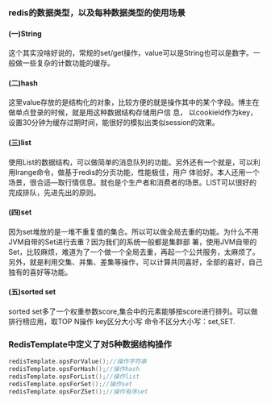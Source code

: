 ### redis的数据类型，以及每种数据类型的使用场景 

#### (一)String    

这个其实没啥好说的，常规的set/get操作，value可以是String也可以是数字。一般做一些复杂的计数功能的缓存。  

#### (二)hash   

这里value存放的是结构化的对象，比较方便的就是操作其中的某个字段。博主在做单点登录的时候，就是用这种数据结构存储用户信
息， 以cookieId作为key，设置30分钟为缓存过期时间，能很好的模拟出类似session的效果。 

#### (三)list   

使用List的数据结构，可以做简单的消息队列的功能。另外还有一个就是，可以利用lrange命令，做基于redis的分页功能，性能极佳，用户 体验好。本人还用一个场景，很合适—取行情信息。就也是个生产者和消费者的场景。LIST可以很好的完成排队，先进先出的原则。  

#### (四)set   

因为set堆放的是一堆不重复值的集合。所以可以做全局去重的功能。为什么不用JVM自带的Set进行去重？因为我们的系统一般都是集群部  署，使用JVM自带的Set，比较麻烦，难道为了一个做一个全局去重，再起一个公共服务，太麻烦了。  另外，就是利用交集、并集、差集等操作，可以计算共同喜好，全部的喜好，自己独有的喜好等功能。  

#### (五)sorted set   

sorted set多了一个权重参数score,集合中的元素能够按score进行排列。可以做排行榜应用，取TOP N操作 
key区分大小写
命令不区分大小写：set,SET.  

### RedisTemplate中定义了对5种数据结构操作

```cpp
redisTemplate.opsForValue();//操作字符串
redisTemplate.opsForHash();//操作hash
redisTemplate.opsForList();//操作list
redisTemplate.opsForSet();//操作set
redisTemplate.opsForZSet();//操作有序set
```